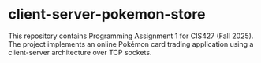 # client-server-pokemon-store
This repository contains Programming Assignment 1 for CIS427 (Fall 2025). The project implements an online Pokémon card trading application using a client-server architecture over TCP sockets.

